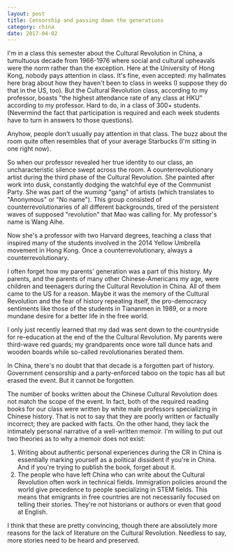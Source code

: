 ```yaml
---
layout: post
title: Censorship and passing down the generations
category: china 
date: 2017-04-02
---
```


I'm in a class this semester about the Cultural Revolution in China, a tumultuous decade from 1966-1976 where social and cultural upheavals were the norm rather than the exception. Here at the University of Hong Kong, nobody pays attention in class. It's fine, even accepted: my hallmates here brag about how they haven't been to class in weeks (I suppose they do that in the US, too). But the Cultural Revolution class, according to my professor, boasts "the highest attendance rate of any class at HKU" according to my professor. Hard to do, in a class of 300+ students. (Nevermind the fact that participation is required and each week students have to turn in answers to those questions).

Anyhow, people don't usually pay attention in that class. The buzz about the room quite often resembles that of your average Starbucks (I'm sitting in one right now).

So when our professor revealed her true identity to our class, an uncharacteristic silence swept across the room. A counterrevolutionary artist during the third phase of the Cultural Revolution. She painted after work into dusk, constantly dodging the watchful eye of the Communist Party. She was part of the *wuming* "gang" of artists (which translates to "Anonymous" or "No name"). This group consisted of counterrevolutionaries of all different backgrounds, tired of the persistent waves of supposed "revolution" that Mao was calling for. My professor's name is Wang Aihe.

Now she's a professor with two Harvard degrees, teaching a class that inspired many of the students involved in the 2014 Yellow Umbrella movement in Hong Kong. Once a counterrevolutionary, always a counterrevolutionary.

I often forget how my parents' generation was a part of this history. My parents, and the parents of many other Chinese-Americans my age, were children and teenagers during the Cultural Revolution in China. All of them came to the US for a reason. Maybe it was the memory of the Cultural Revolution and the fear of history repeating itself, the pro-democracy sentiments like those of the students in Tiananmen in 1989, or a more mundane desire for a better life in the free world.

I only just recently learned that my dad was sent down to the countryside for re-education at the end of the the Cultural Revolution. My parents were third-wave red guards; my grandparents once wore tall dunce hats and wooden boards while so-called revolutionaries berated them.

In China, there's no doubt that that decade is a forgotten part of history. Government censorship and a party-enforced taboo on the topic has all but erased the event. But it cannot be forgotten.

The number of books written about the Chinese Cultural Revolution does not match the scope of the event. In fact, both of the required reading books for our class were written by white male professors specializing in Chinese history. That is not to say that they are poorly written or factually incorrect; they are packed with facts. On the other hand, they lack the intimately personal narrative of a well-written memoir. I'm willing to put out two theories as to why a memoir does not exist:

1. Writing about authentic personal experiences during the CR in China is essentially marking yourself as a political dissident if you're in China. And if you're trying to publish the book, forget about it.
2. The people who have left China who can write about the Cultural Revolution often work in technical fields. Immigration policies around the world give precedence to people specializing in STEM fields. This means that emigrants in free countries are not necessarily focused on telling their stories. They're not historians or authors or even that good at English.

I think that these are pretty convincing, though there are absolutely more reasons for the lack of literature on the Cultural Revolution. Needless to say, more stories need to be heard and preserved.
